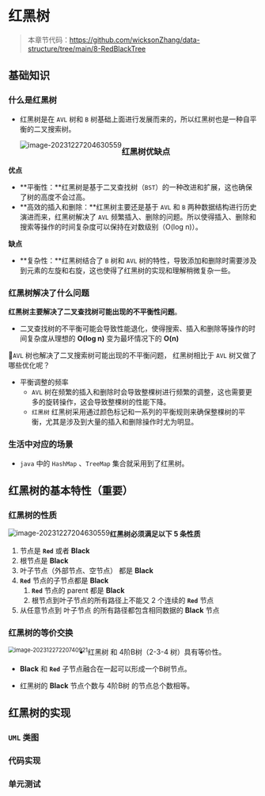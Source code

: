 # 红黑树

> 本章节代码：https://github.com/wicksonZhang/data-structure/tree/main/8-RedBlackTree

## 基础知识

### 什么是红黑树

* 红黑树是在 `AVL` 树和 `B` 树基础上面进行发展而来的，所以红黑树也是一种自平衡的二叉搜索树。

  <img src="https://cdn.jsdelivr.net/gh/wicksonZhang/static-source-cdn/images/202312272046577.png" alt="image-20231227204630559" style="zoom:100%;float:left" />



### 红黑树优缺点

**优点**

* **平衡性：**红黑树是基于二叉查找树（`BST`）的一种改进和扩展，这也确保了树的高度不会过高。
* **高效的插入和删除：**红黑树主要还是基于 `AVL` 和 `B` 两种数据结构进行历史演进而来，红黑树解决了 `AVL` 频繁插入、删除的问题。所以使得插入、删除和搜索等操作的时间复杂度可以保持在对数级别（O(log n)）。



**缺点**

* **复杂性：**红黑树结合了 `B` 树和 `AVL` 树的特性，导致添加和删除时需要涉及到元素的左旋和右旋，这也使得了红黑树的实现和理解稍微复杂一些。



### 红黑树解决了什么问题

**红黑树主要解决了二叉查找树可能出现的不平衡性问题**。

* 二叉查找树的不平衡可能会导致性能退化，使得搜索、插入和删除等操作的时间复杂度从理想的 **O(log n)** 变为最坏情况下的 **O(n)**



🤔`AVL` 树也解决了二叉搜索树可能出现的不平衡问题， 红黑树相比于 `AVL` 树又做了哪些优化呢？

* 平衡调整的频率
  * `AVL` 树在频繁的插入和删除时会导致整棵树进行频繁的调整，这也需要更多的旋转操作，这会导致整棵树的性能下降。
  * `红黑树` 红黑树采用通过颜色标记和一系列的平衡规则来确保整棵树的平衡，尤其是涉及到大量的插入和删除操作时尤为明显。



### 生活中对应的场景

* `java` 中的 `HashMap` 、`TreeMap` 集合就采用到了红黑树。



## 红黑树的基本特性（重要）

### 红黑树的性质

<img src="https://cdn.jsdelivr.net/gh/wicksonZhang/static-source-cdn/images/202312272046577.png" alt="image-20231227204630559" style="zoom:100%;float:left" />

**红黑树必须满足以下 5 条性质**

1. 节点是 **`Red`** 或者 **Black**
2. 根节点是 **Black**
3. 叶子节点（外部节点、空节点） 都是 **Black**
4. **`Red`** 节点的子节点都是 **Black**
   1. **`Red`** 节点的 parent 都是 **Black**
   2. 根节点到叶子节点的所有路径上不能又 2 个连续的 **`Red`** 节点
5. 从任意节点到 叶子节点 的所有路径都包含相同数据的 **Black** 节点



### 红黑树的等价交换

<img src="https://cdn.jsdelivr.net/gh/wicksonZhang/static-source-cdn/images/202312272207977.png" alt="image-20231227220740921" style="zoom:80%;float:left" />

* 红黑树 和 4阶B树（2-3-4 树）具有等价性。
* **Black** 和 **`Red`** 子节点融合在一起可以形成一个B树节点。

* 红黑树的 **Black** 节点个数与 4阶B树 的节点总个数相等。



## 红黑树的实现

### `UML` 类图





### 代码实现





### 单元测试
